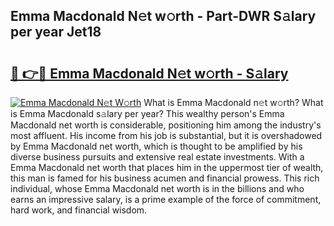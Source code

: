 ## Emma Macdonald N𝚎t w𝚘rth - Part-DWR S𝚊lary per year Jet18

# <h2><a href="http://gc2m71q.nevu.top/?p=Emma+Macdonald">🔗 👉🔴 Emma Macdonald N𝚎t w𝚘rth - S𝚊lary</a></h2>

[![Emma Macdonald N𝚎t W𝚘rth](https://i.imgur.com/Oavwk0R.jpeg)](http://gc2m71q.nevu.top/?p=Emma+Macdonald)
What is Emma Macdonald n𝚎t w𝚘rth? What is Emma Macdonald s𝚊lary per year?
This wealthy person's Emma Macdonald net worth is considerable, positioning him among the industry's most affluent. His income from his job is substantial, but it is overshadowed by Emma Macdonald net worth, which is thought to be amplified by his diverse business pursuits and extensive real estate investments. With a Emma Macdonald net worth that places him in the uppermost tier of wealth, this man is famed for his business acumen and financial prowess. This rich individual, whose Emma Macdonald net worth is in the billions and who earns an impressive salary, is a prime example of the force of commitment, hard work, and financial wisdom.
